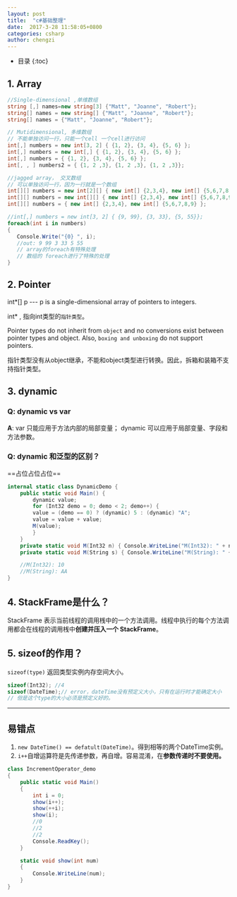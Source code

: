 ```yaml
---
layout: post
title:  "c#基础整理"
date:  2017-3-28 11:58:05+0800
categories: csharp
author: chengzi
---
```



* 目录
{:toc}

## 1. Array

``` csharp
//Single-dimensional ,单维数组
string [,] names=new string[3] {"Matt", "Joanne", "Robert"};
string[] names = new string[] {"Matt", "Joanne", "Robert"};
string[] names = {"Matt", "Joanne", "Robert"};

// Mutidimensional, 多维数组
// 不能单独访问一行，只能一个cell 一个cell进行访问
int[,] numbers = new int[3, 2] { {1, 2}, {3, 4}, {5, 6} };
int[,] numbers = new int[,] { {1, 2}, {3, 4}, {5, 6} };
int[,] numbers = { {1, 2}, {3, 4}, {5, 6} };
int[, , ] numbers2 = { {1, 2 ,3}, {1, 2 ,3}, {1, 2 ,3}};

//jagged array， 交叉数组
// 可以单独访问一行，因为一行就是一个数组
int[][] numbers = new int[2][] { new int[] {2,3,4}, new int[] {5,6,7,8,9} };
int[][] numbers = new int[][] { new int[] {2,3,4}, new int[] {5,6,7,8,9} };
int[][] numbers = { new int[] {2,3,4}, new int[] {5,6,7,8,9} };

//int[,] numbers = new int[3, 2] { {9, 99}, {3, 33}, {5, 55}};
foreach(int i in numbers)
{
   Console.Write("{0} ", i);
   //out: 9 99 3 33 5 55
   // array的foreach有特殊处理
   // 数组的 foreach进行了特殊的处理
}
```

## 2. Pointer

int*[] p  --- p is a single-dimensional array of  pointers to integers.

int* , 指向int类型的`指针类型`。

Pointer types do not inherit from `object` and no conversions exist between pointer types and object. Also, `boxing and unboxing` do not support pointers.

指针类型没有从object继承，不能和object类型进行转换。因此，拆箱和装箱不支持指针类型。


## 3. dynamic

### Q: dynamic vs var 

**A**: var 只能应用于方法内部的局部变量； dynamic 可以应用于局部变量、字段和方法参数。

### Q: dynamic 和泛型的区别？

==占位占位占位==

``` csharp
internal static class DynamicDemo {
    public static void Main() {
        dynamic value;
        for (Int32 demo = 0; demo < 2; demo++) {
        value = (demo == 0) ? (dynamic) 5 : (dynamic) "A";
        value = value + value;
        M(value);
        }
    }
    private static void M(Int32 n) { Console.WriteLine("M(Int32): " + n); }
    private static void M(String s) { Console.WriteLine("M(String): " + s); }

    //M(Int32): 10
    //M(String): AA
}
```

## 4. StackFrame是什么？

StackFrame 表示当前线程的调用桟中的一个方法调用。线程中执行的每个方法调用都会在线程的调用桟中**创建并压入一个 StackFrame**。

## 5. sizeof的作用？

`sizeof(type)` 返回类型实例内存空间大小。

``` csharp
sizeof(Int32); //4
sizeof(DateTime);// error，dateTime没有预定义大小，只有在运行时才能确定大小
// 但是这个type的大小必须是预定义好的。
```

----------------------
## 易错点

1. `new DateTime() == defatult(DateTime)`。得到相等的两个DateTime实例。
2. `i++`自增运算符是先传递参数，再自增。容易混淆，在**参数传递时不要使用。**

``` csharp
class IncrementOperator_demo
{
    public static void Main()
    {
        int i = 0;
        show(i++);
        show(++i);
        show(i);
        //0
        //2
        //2
        Console.ReadKey();
    }

    static void show(int num)
    {
        Console.WriteLine(num);
    }
}
```